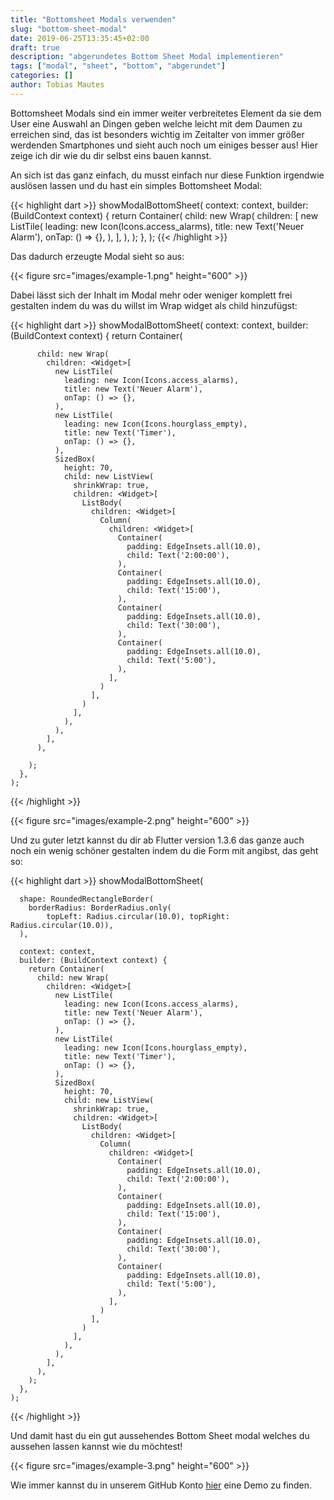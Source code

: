 ```yaml
---
title: "Bottomsheet Modals verwenden"
slug: "bottom-sheet-modal" 
date: 2019-06-25T13:35:45+02:00
draft: true
description: "abgerundetes Bottom Sheet Modal implementieren"
tags: ["modal", "sheet", "bottom", "abgerundet"]
categories: []
author: Tobias Mautes
---
```



<!-----
Original Google Doc Post: 
----->

Bottomsheet Modals sind ein immer weiter verbreitetes Element da sie dem User eine Auswahl an Dingen geben welche leicht mit dem Daumen zu erreichen sind, das ist besonders wichtig im Zeitalter von immer größer werdenden Smartphones und sieht auch noch um einiges besser aus! Hier zeige ich dir wie du dir selbst eins bauen kannst. 

An sich ist das ganz einfach, du musst einfach nur diese Funktion irgendwie auslösen lassen und du hast ein simples Bottomsheet Modal:

{{< highlight dart >}}
showModalBottomSheet(
      context: context,
      builder: (BuildContext context) {
        return Container(
          child: new Wrap(
            children: <Widget>[
              new ListTile(
                leading: new Icon(Icons.access_alarms),
                title: new Text('Neuer Alarm'),
                onTap: () => {},
              ),
            ],
          ),
        );
      },
    );
{{< /highlight >}}

Das dadurch erzeugte Modal sieht so aus:

{{< figure src="images/example-1.png" height="600" >}}

Dabei lässt sich der Inhalt im Modal mehr oder weniger komplett frei gestalten indem du was du willst im Wrap widget als child hinzufügst: 

{{< highlight dart >}}
showModalBottomSheet(
      context: context,
      builder: (BuildContext context) {
        return Container(

          child: new Wrap(
            children: <Widget>[
              new ListTile(
                leading: new Icon(Icons.access_alarms),
                title: new Text('Neuer Alarm'),
                onTap: () => {},
              ),
              new ListTile(
                leading: new Icon(Icons.hourglass_empty),
                title: new Text('Timer'),
                onTap: () => {},
              ),
              SizedBox(
                height: 70,
                child: new ListView(
                  shrinkWrap: true,
                  children: <Widget>[
                    ListBody(
                      children: <Widget>[
                        Column(
                          children: <Widget>[
                            Container(
                              padding: EdgeInsets.all(10.0),
                              child: Text('2:00:00'),
                            ),
                            Container(
                              padding: EdgeInsets.all(10.0),
                              child: Text('15:00'),
                            ),
                            Container(
                              padding: EdgeInsets.all(10.0),
                              child: Text('30:00'),
                            ),
                            Container(
                              padding: EdgeInsets.all(10.0),
                              child: Text('5:00'),
                            ),
                          ],
                        )
                      ],
                    )
                  ],
                ),
              ),
            ],
          ),

        );
      },
    );
{{< /highlight >}}

{{< figure src="images/example-2.png" height="600" >}}

Und zu guter letzt kannst du dir ab Flutter version 1.3.6 das ganze auch noch ein wenig schöner gestalten indem du die Form mit angibst, das geht so:

{{< highlight dart >}}
   showModalBottomSheet(

      shape: RoundedRectangleBorder(
        borderRadius: BorderRadius.only(
            topLeft: Radius.circular(10.0), topRight: Radius.circular(10.0)),
      ),

      context: context,
      builder: (BuildContext context) {
        return Container(
          child: new Wrap(
            children: <Widget>[
              new ListTile(
                leading: new Icon(Icons.access_alarms),
                title: new Text('Neuer Alarm'),
                onTap: () => {},
              ),
              new ListTile(
                leading: new Icon(Icons.hourglass_empty),
                title: new Text('Timer'),
                onTap: () => {},
              ),
              SizedBox(
                height: 70,
                child: new ListView(
                  shrinkWrap: true,
                  children: <Widget>[
                    ListBody(
                      children: <Widget>[
                        Column(
                          children: <Widget>[
                            Container(
                              padding: EdgeInsets.all(10.0),
                              child: Text('2:00:00'),
                            ),
                            Container(
                              padding: EdgeInsets.all(10.0),
                              child: Text('15:00'),
                            ),
                            Container(
                              padding: EdgeInsets.all(10.0),
                              child: Text('30:00'),
                            ),
                            Container(
                              padding: EdgeInsets.all(10.0),
                              child: Text('5:00'),
                            ),
                          ],
                        )
                      ],
                    )
                  ],
                ),
              ),
            ],
          ),
        );
      },
    );
{{< /highlight >}}

Und damit hast du ein gut aussehendes Bottom Sheet modal welches du aussehen lassen kannst wie du möchtest!

{{< figure src="images/example-3.png" height="600" >}}

Wie immer kannst du in unserem GitHub Konto [hier](https://github.com/coodoo-io "Coodoo-IO Github") eine Demo zu finden.